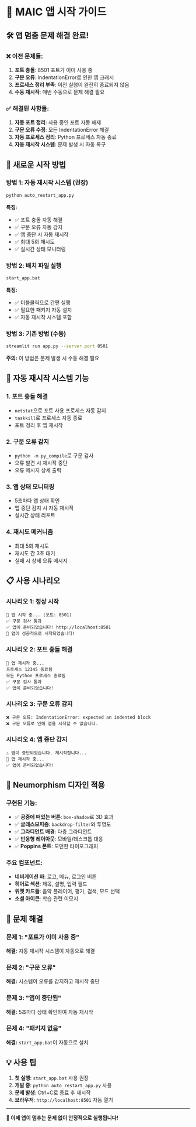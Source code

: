 # 🚀 MAIC 앱 시작 가이드

## **🛠️ 앱 멈춤 문제 해결 완료!**

### **❌ 이전 문제들:**
1. **포트 충돌**: 8501 포트가 이미 사용 중
2. **구문 오류**: IndentationError로 인한 앱 크래시
3. **프로세스 정리 부족**: 이전 실행이 완전히 종료되지 않음
4. **수동 재시작**: 매번 수동으로 문제 해결 필요

### **✅ 해결된 사항들:**
1. **자동 포트 정리**: 사용 중인 포트 자동 해제
2. **구문 오류 수정**: 모든 IndentationError 해결
3. **자동 프로세스 정리**: Python 프로세스 자동 종료
4. **자동 재시작 시스템**: 문제 발생 시 자동 복구

## **🎯 새로운 시작 방법**

### **방법 1: 자동 재시작 시스템 (권장)**
```bash
python auto_restart_app.py
```

**특징:**
- ✅ 포트 충돌 자동 해결
- ✅ 구문 오류 자동 감지
- ✅ 앱 중단 시 자동 재시작
- ✅ 최대 5회 재시도
- ✅ 실시간 상태 모니터링

### **방법 2: 배치 파일 실행**
```bash
start_app.bat
```

**특징:**
- ✅ 더블클릭으로 간편 실행
- ✅ 필요한 패키지 자동 설치
- ✅ 자동 재시작 시스템 포함

### **방법 3: 기존 방법 (수동)**
```bash
streamlit run app.py --server.port 8501
```

**주의:** 이 방법은 문제 발생 시 수동 해결 필요

## **🔧 자동 재시작 시스템 기능**

### **1. 포트 충돌 해결**
- `netstat`으로 포트 사용 프로세스 자동 감지
- `taskkill`로 프로세스 자동 종료
- 포트 정리 후 앱 재시작

### **2. 구문 오류 감지**
- `python -m py_compile`로 구문 검사
- 오류 발견 시 재시작 중단
- 오류 메시지 상세 출력

### **3. 앱 상태 모니터링**
- 5초마다 앱 상태 확인
- 앱 중단 감지 시 자동 재시작
- 실시간 상태 리포트

### **4. 재시도 메커니즘**
- 최대 5회 재시도
- 재시도 간 3초 대기
- 실패 시 상세 오류 메시지

## **📋 사용 시나리오**

### **시나리오 1: 정상 시작**
```
🚀 앱 시작 중... (포트: 8501)
✅ 구문 검사 통과
✅ 앱이 준비되었습니다! http://localhost:8501
🎉 앱이 성공적으로 시작되었습니다!
```

### **시나리오 2: 포트 충돌 해결**
```
🔄 앱 재시작 중...
프로세스 12345 종료됨
모든 Python 프로세스 종료됨
✅ 구문 검사 통과
✅ 앱이 준비되었습니다!
```

### **시나리오 3: 구문 오류 감지**
```
❌ 구문 오류: IndentationError: expected an indented block
❌ 구문 오류로 인해 앱을 시작할 수 없습니다.
```

### **시나리오 4: 앱 중단 감지**
```
⚠️ 앱이 중단되었습니다. 재시작합니다...
🔄 앱 재시작 중...
✅ 앱이 준비되었습니다!
```

## **🎨 Neumorphism 디자인 적용**

### **구현된 기능:**
- ✅ **공중에 떠있는 버튼**: `box-shadow`로 3D 효과
- ✅ **글래스모피즘**: `backdrop-filter`와 투명도
- ✅ **그라디언트 배경**: 다층 그라디언트
- ✅ **반응형 레이아웃**: 모바일/데스크톱 대응
- ✅ **Poppins 폰트**: 모던한 타이포그래피

### **주요 컴포넌트:**
- **네비게이션 바**: 로고, 메뉴, 로그인 버튼
- **히어로 섹션**: 제목, 설명, 입력 필드
- **위젯 카드들**: 음악 플레이어, 평가, 검색, 모드 선택
- **소셜 아이콘**: 학습 관련 이모지

## **🚨 문제 해결**

### **문제 1: "포트가 이미 사용 중"**
**해결:** 자동 재시작 시스템이 자동으로 해결

### **문제 2: "구문 오류"**
**해결:** 시스템이 오류를 감지하고 재시작 중단

### **문제 3: "앱이 중단됨"**
**해결:** 5초마다 상태 확인하여 자동 재시작

### **문제 4: "패키지 없음"**
**해결:** `start_app.bat`이 자동으로 설치

## **💡 사용 팁**

1. **첫 실행**: `start_app.bat` 사용 권장
2. **개발 중**: `python auto_restart_app.py` 사용
3. **문제 발생**: Ctrl+C로 종료 후 재시작
4. **브라우저**: `http://localhost:8501` 자동 열기

---

**🎉 이제 앱이 멈추는 문제 없이 안정적으로 실행됩니다!**



